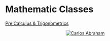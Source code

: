 # Mathematic Classes

[Pre Calculus & Trigonometrics](Pre-Calculus-&-Trigonometrics)


<p align="center">
   <a href="https://github.com/19cah">
        <img src="https://img.shields.io/badge/Author-Carlos%20Abraham%20@19cah-brightgreen.svg"
            alt="Carlos Abraham"></a>
</p>
